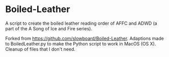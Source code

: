 # Boiled-Leather
A script to create the boiled leather reading order of AFFC and ADWD (a part of the A Song of Ice and Fire series).

Forked from https://github.com/slowboard/Boiled-Leather.
Adaptions made to BoiledLeather.py to make the Python script to work in MacOS (OS X).
Cleanup of files that I don't need.
